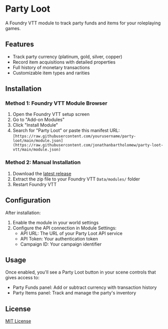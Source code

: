 # Party Loot

A Foundry VTT module to track party funds and items for your roleplaying games.

## Features

- Track party currency (platinum, gold, silver, copper)
- Record item acquisitions with detailed properties
- Full history of monetary transactions
- Customizable item types and rarities

## Installation

### Method 1: Foundry VTT Module Browser

1. Open the Foundry VTT setup screen
2. Go to "Add-on Modules"
3. Click "Install Module"
4. Search for "Party Loot" or paste this manifest URL: 
   `[https://raw.githubusercontent.com/yourusername/party-loot/main/module.json](https://raw.githubusercontent.com/jonathanbartholomew/party-loot-vtt/main/module.json)`

### Method 2: Manual Installation

1. Download the [latest release](https://raw.githubusercontent.com/jonathanbartholomew/party-loot-vtt/main/module.json)
2. Extract the zip file to your Foundry VTT `Data/modules/` folder
3. Restart Foundry VTT

## Configuration

After installation:

1. Enable the module in your world settings
2. Configure the API connection in Module Settings:
   - API URL: The URL of your Party Loot API service
   - API Token: Your authentication token
   - Campaign ID: Your campaign identifier

## Usage

Once enabled, you'll see a Party Loot button in your scene controls that gives access to:

- Party Funds panel: Add or subtract currency with transaction history
- Party Items panel: Track and manage the party's inventory

## License

[MIT License](LICENSE)
